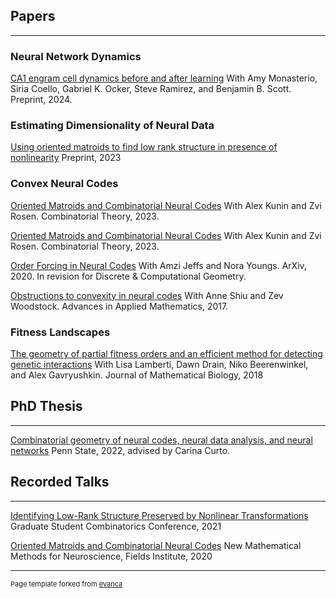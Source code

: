## Papers 
---

### Neural Network Dynamics 

[CA1 engram cell dynamics before and after learning](https://www.biorxiv.org/content/10.1101/2024.04.16.589790v1.abstract)
With Amy Monasterio, Siria Coello, Gabriel K. Ocker, Steve Ramirez, and Benjamin B. Scott. Preprint, 2024.

### Estimating Dimensionality of Neural Data

[Using oriented matroids to find low rank structure in presence of nonlinearity](https://arxiv.org/abs/2312.17365) Preprint, 2023

### Convex Neural Codes  

[Oriented Matroids and Combinatorial Neural Codes](https://escholarship.org/content/qt00c6r759/qt00c6r759_noSplash_60eae1787588d8c120d9af0dfb3ddeca.pdf?t=rricr6)
With Alex Kunin and Zvi Rosen. Combinatorial Theory, 2023.

[Oriented Matroids and Combinatorial Neural Codes](https://escholarship.org/content/qt00c6r759/qt00c6r759_noSplash_60eae1787588d8c120d9af0dfb3ddeca.pdf?t=rricr6)
With Alex Kunin and Zvi Rosen. Combinatorial Theory, 2023.

[Order Forcing in Neural Codes](https://arxiv.org/pdf/2011.03572.pdf)
With Amzi Jeffs and Nora Youngs. ArXiv, 2020. In revision for Discrete & Computational Geometry. 


[Obstructions to convexity in neural codes](https://www.sciencedirect.com/science/article/pii/S0196885816301208)
With Anne Shiu and Zev Woodstock. Advances in Applied Mathematics, 2017.


### Fitness Landscapes 

[The geometry of partial fitness orders and an efficient method for detecting genetic interactions](https://link.springer.com/article/10.1007/s00285-018-1237-7)
With Lisa Lamberti, Dawn Drain, Niko Beerenwinkel, and Alex Gavryushkin. Journal of Mathematical Biology, 2018

## PhD Thesis 
---

[Combinatorial geometry of neural codes, neural data analysis, and neural networks](https://etda.libraries.psu.edu/catalog/21234cul434)
Penn State, 2022, advised by Carina Curto. 

## Recorded Talks 
---

[Identifying Low-Rank Structure Preserved by Nonlinear Transformations](https://www.youtube.com/watch?v=gLoJg2vOxLA&t=35s)
Graduate Student Combinatorics Conference, 2021

[Oriented Matroids and Combinatorial Neural Codes](https://video-archive.fields.utoronto.ca/list/speaker/7684-700-126)
New Mathematical Methods for Neuroscience, Fields Institute, 2020

---
<p style="font-size:11px">Page template forked from <a href="https://github.com/evanca/quick-portfolio">evanca</a></p>
<!-- Remove above link if you don't want to attibute -->
